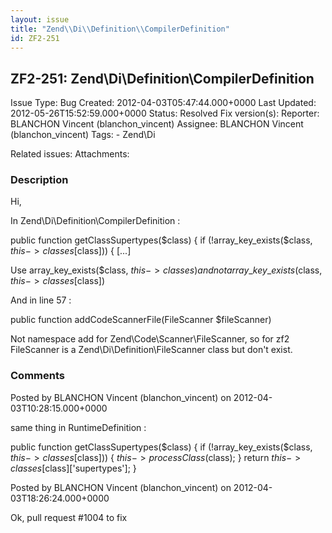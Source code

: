 ```yaml
---
layout: issue
title: "Zend\\Di\\Definition\\CompilerDefinition"
id: ZF2-251
---
```


ZF2-251: Zend\\Di\\Definition\\CompilerDefinition
-------------------------------------------------

 Issue Type: Bug Created: 2012-04-03T05:47:44.000+0000 Last Updated: 2012-05-26T15:52:59.000+0000 Status: Resolved Fix version(s): 
 Reporter:  BLANCHON Vincent (blanchon\_vincent)  Assignee:  BLANCHON Vincent (blanchon\_vincent)  Tags: - Zend\\Di
 
 Related issues: 
 Attachments: 
### Description

Hi,

In Zend\\Di\\Definition\\CompilerDefinition :

public function getClassSupertypes($class) { if (!array\_key\_exists($class, $this->classes[$class])) { [...]

Use array\_key\_exists($class, $this->classes) and not array\_key\_exists($class, $this->classes[$class])

And in line 57 :

public function addCodeScannerFile(FileScanner $fileScanner)

Not namespace add for Zend\\Code\\Scanner\\FileScanner, so for zf2 FileScanner is a Zend\\Di\\Definition\\FileScanner class but don't exist.

 

 

### Comments

Posted by BLANCHON Vincent (blanchon\_vincent) on 2012-04-03T10:28:15.000+0000

same thing in RuntimeDefinition :

public function getClassSupertypes($class) { if (!array\_key\_exists($class, $this->classes[$class])) { $this->processClass($class); } return $this->classes[$class]['supertypes']; }

 

 

Posted by BLANCHON Vincent (blanchon\_vincent) on 2012-04-03T18:26:24.000+0000

Ok, pull request #1004 to fix

 

 